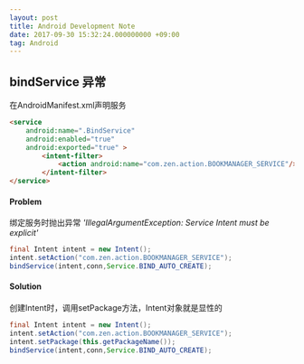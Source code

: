 ```yaml
---
layout: post
title: Android Development Note
date: 2017-09-30 15:32:24.000000000 +09:00
tag: Android
---
```


bindService 异常
--------------------------------------

在AndroidManifest.xml声明服务
```html
<service  
    android:name=".BindService"  
    android:enabled="true"  
    android:exported="true" >  
        <intent-filter>  
            <action android:name="com.zen.action.BOOKMANAGER_SERVICE"/>  
        </intent-filter>  
</service>  
```

#### Problem

绑定服务时抛出异常 *'IllegalArgumentException: Service Intent must be explicit'*
```java
final Intent intent = new Intent();  
intent.setAction("com.zen.action.BOOKMANAGER_SERVICE");  
bindService(intent,conn,Service.BIND_AUTO_CREATE);  
```


#### Solution
创建Intent时，调用setPackage方法，Intent对象就是显性的
```java
final Intent intent = new Intent();  
intent.setAction("com.zen.action.BOOKMANAGER_SERVICE");  
intent.setPackage(this.getPackageName());  
bindService(intent,conn,Service.BIND_AUTO_CREATE);  
```